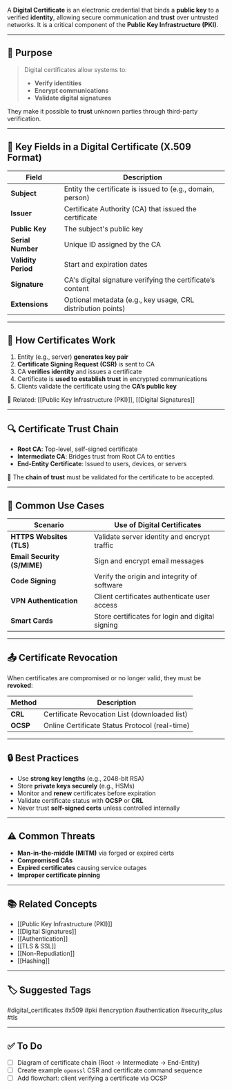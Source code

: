 A **Digital Certificate** is an electronic credential that binds a **public key** to a verified **identity**, allowing secure communication and **trust** over untrusted networks. It is a critical component of the **Public Key Infrastructure (PKI)**.

---

## 🎯 Purpose

> Digital certificates allow systems to:
> - **Verify identities**
> - **Encrypt communications**
> - **Validate digital signatures**

They make it possible to **trust** unknown parties through third-party verification.

---

## 🧱 Key Fields in a Digital Certificate (X.509 Format)

| Field                 | Description                                                  |
|-----------------------|--------------------------------------------------------------|
| **Subject**           | Entity the certificate is issued to (e.g., domain, person)   |
| **Issuer**            | Certificate Authority (CA) that issued the certificate       |
| **Public Key**        | The subject's public key                                     |
| **Serial Number**     | Unique ID assigned by the CA                                 |
| **Validity Period**   | Start and expiration dates                                   |
| **Signature**         | CA's digital signature verifying the certificate’s content   |
| **Extensions**        | Optional metadata (e.g., key usage, CRL distribution points) |

---

## 🔐 How Certificates Work

1. Entity (e.g., server) **generates key pair**
2. **Certificate Signing Request (CSR)** is sent to CA
3. CA **verifies identity** and issues a certificate
4. Certificate is **used to establish trust** in encrypted communications
5. Clients validate the certificate using the **CA’s public key**

📎 Related: [[Public Key Infrastructure (PKI)]], [[Digital Signatures]]

---

## 🔍 Certificate Trust Chain

- **Root CA**: Top-level, self-signed certificate
- **Intermediate CA**: Bridges trust from Root CA to entities
- **End-Entity Certificate**: Issued to users, devices, or servers

🧭 The **chain of trust** must be validated for the certificate to be accepted.

---

## 🧰 Common Use Cases

| Scenario                      | Use of Digital Certificates                          |
|-------------------------------|------------------------------------------------------|
| **HTTPS Websites (TLS)**      | Validate server identity and encrypt traffic         |
| **Email Security (S/MIME)**   | Sign and encrypt email messages                      |
| **Code Signing**              | Verify the origin and integrity of software          |
| **VPN Authentication**        | Client certificates authenticate user access         |
| **Smart Cards**               | Store certificates for login and digital signing     |

---

## 📤 Certificate Revocation

When certificates are compromised or no longer valid, they must be **revoked**:

| Method     | Description                                      |
|------------|--------------------------------------------------|
| **CRL**    | Certificate Revocation List (downloaded list)    |
| **OCSP**   | Online Certificate Status Protocol (real-time)   |

---

## 🔒 Best Practices

- Use **strong key lengths** (e.g., 2048-bit RSA)
- Store **private keys securely** (e.g., HSMs)
- Monitor and **renew** certificates before expiration
- Validate certificate status with **OCSP** or **CRL**
- Never trust **self-signed certs** unless controlled internally

---

## ⚠️ Common Threats

- **Man-in-the-middle (MITM)** via forged or expired certs
- **Compromised CAs**
- **Expired certificates** causing service outages
- **Improper certificate pinning**

---

## 📚 Related Concepts

- [[Public Key Infrastructure (PKI)]]
- [[Digital Signatures]]
- [[Authentication]]
- [[TLS & SSL]]
- [[Non-Repudiation]]
- [[Hashing]]

---

## 🏷 Suggested Tags

#digital_certificates #x509 #pki #encryption #authentication #security_plus #tls

---

## ✅ To Do

- [ ] Diagram of certificate chain (Root → Intermediate → End-Entity)
- [ ] Create example `openssl` CSR and certificate command sequence
- [ ] Add flowchart: client verifying a certificate via OCSP
